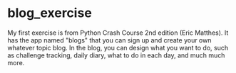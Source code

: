 # blog_exercise
My first exercise is from Python Crash Course 2nd edition (Eric Matthes). It has the app named "blogs" that you can sign up and create your own whatever topic blog. In the blog, you can design what you want to do, such as challenge tracking, daily diary, what to do in each day, and much much more.

